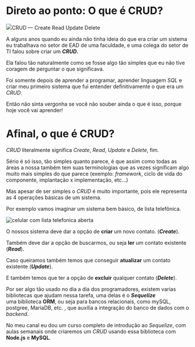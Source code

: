 Direto ao ponto: O que é CRUD?
==============================

![](https://miro.medium.com/max/1400/1*hT0650uAynINJMeIftDj-g.png)CRUD — Create Read Update Delete

A alguns anos quando eu ainda não tinha ideia do que era criar um sistema  
eu trabalhava no setor de EAD de uma faculdade, e uma colega do setor de TI falou sobre criar um **_CRUD_.**

Ela falou tão naturalmente como se fosse algo tão simples que eu não tive coragem de perguntar o que significava.

Foi somente depois de aprender a programar, aprender linguagem _SQL_ e criar meu primeiro sistema que fui entender definitivamente o que era um _CRUD_.

Então não sinta vergonha se você não souber ainda o que é isso, porque hoje você vai aprender!

Afinal, o que é CRUD?
=====================

_CRUD_ literalmente significa _Create_, _Read_, _Update_ e _Delete_, fim.

Sério é só isso, tão simples quanto parece, é que assim como todas as áreas a nossa também tem suas terminologias que as vezes significam algo muito mais simples do que parece (exemplo: _framework_, ciclo de vida do componente, implantação x implementação, etc…)

Mas apesar de ser simples o _CRUD_ é muito importante, pois ele representa as 4 operações básicas de um sistema.

Por exemplo vamos imaginar um sistema bem básico, de lista telefônica.

![celular com lista telefonica aberta](https://miro.medium.com/max/642/1*09vqKJ8F5HXODo2bRvupiw.png)

O nossos sistema deve dar a opção de **criar** um novo contato. (**_Create_**).

Também deve dar a opção de buscarmos, ou seja **ler** um contato existente (**_Read_**).

Caso queiramos também temos que conseguir **atualizar** um contato existente (**_Update_**).

E também temos que ter a opção de **excluir** qualquer contato (**_Delete_**).

Por ser algo tão usado no dia a dia dos programadores, existem varias bibliotecas que ajudam nessa tarefa, uma delas é o **_Sequelize_**  
uma biblioteca **ORM**, ou seja para bancos relacionais, como mySQL, postgree, MariaDB, etc. , que auxilia a integração do banco de dados com o _backend_.

No meu canal eu dou um curso completo de introdução ao _Sequelize_, com aulas semanais onde criaremos um _CRUD_ usando essa biblioteca com **Node.js** e **MySQL**.